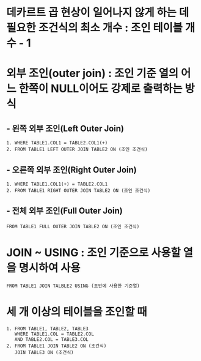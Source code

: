 # 데카르트 곱 현상이 일어나지 않게 하는 데 필요한 조건식의 최소 개수 : 조인 테이블 개수 - 1
# 외부 조인(outer join) : 조인 기준 열의 어느 한쪽이 NULL이어도 강제로 출력하는 방식
## - 왼쪽 외부 조인(Left Outer Join)
```
1. WHERE TABLE1.COL1 = TABLE2.COL1(+)
2. FROM TABLE1 LEFT OUTER JOIN TABLE2 ON (조인 조건식)
```
## - 오른쪽 외부 조인(Right Outer Join) 
```
1. WHERE TABLE1.COL1(+) = TABLE2.COL1
2. FROM TABLE1 RIGHT OUTER JOIN TABLE2 ON (조인 조건식)
```
## - 전체 외부 조인(Full Outer Join)
```
FROM TABLE1 FULL OUTER JOIN TABLE2 ON (조인 조건식)
```
# JOIN ~ USING : 조인 기준으로 사용할 열을 명시하여 사용
```
FROM TABLE1 JOIN TALBLE2 USING (조인에 사용한 기준열)
```
# 세 개 이상의 테이블을 조인할 때
```
1. FROM TABLE1, TABLE2, TABLE3
   WHERE TABLE1.COL = TABLE2.COL
   AND TABLE2.COL = TABLE3.COL
2. FROM TABLE1 JOIN TABLE2 ON (조건식)
   JOIN TABLE3 ON (조건식)
```
